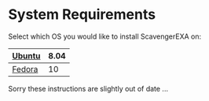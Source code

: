 # System Requirements #

Select which OS you would like to install ScavengerEXA on:

| [Ubuntu](http://code.google.com/p/scavengerexa/wiki/system_requirements_ubuntu) | 8.04 |
|:--------------------------------------------------------------------------------|:-----|
| [Fedora](http://code.google.com/p/scavengerexa/wiki/system_requirements_fedora) |   10 |

Sorry these instructions are slightly out of date ...